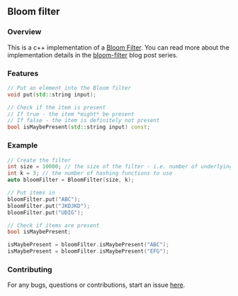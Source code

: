 ## Bloom filter

### Overview

This is a c++ implementation of a [Bloom Filter](https://en.wikipedia.org/wiki/Bloom_filter). You can read more about the implementation details in the [bloom-filter](https://olivif.github.io/categories/%23bloom%20filter) blog post series.

### Features

```c++
// Put an element into the Bloom filter
void put(std::string input);

// Check if the item is present
// If true - the item *might* be present
// If false - the item is definitely not present
bool isMaybePresent(std::string input) const;
```

### Example

```c++
// Create the filter
int size = 10000; // the size of the filter - i.e. number of underlying bits used
int k = 3; // the number of hashing functions to use
auto bloomFilter = BloomFilter(size, k);

// Put items in
bloomFilter.put("ABC");
bloomFilter.put("JKDJKD");
bloomFilter.put("UDIG");

// Check if items are present
bool isMaybePresent;

isMaybePresent = bloomFilter.isMaybePresent("ABC");
isMaybePresent = bloomFilter.isMaybePresent("EFG");
```

### Contributing 

For any bugs, questions or contributions, start an issue [here](https://github.com/olivif/bloom-filter/issues). 
